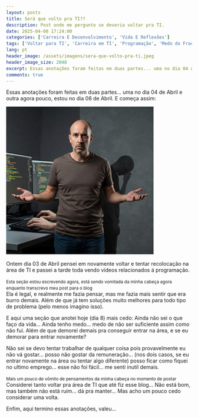 ```yaml
---
layout: posts
title: Será que volto pra TI??
description: Post onde me pergunto se deveria voltar pra TI.
date: 2025-04-08 17:24:00
categories: ['Carreira E Desenvolvimento', 'Vida E Reflexões']
tags: ['Voltar para TI', 'Carreira em TI', 'Programação', 'Medo do Fracasso', 'Insegurança', 'Desânimo', 'Emprego', 'Remuneração', 'Sentimento de Inutilidade', 'Blog', 'carreira', 'TI', 'reflexoes']
lang: pt
header_image: /assets/imagens/sera-que-volto-pra-ti.jpeg
header_image_size: 2048
excerpt: Essas anotações foram feitas em duas partes... uma no dia 04 de Abril e outra agora pouco, estou...
comments: true
---
```


Essas anotações foram feitas em duas partes... uma no dia 04 de Abril e outra agora pouco, estou no dia 08 de Abril. E começa assim:

<img loading='lazy' alt="Indeciso se volto pra TI" src="/assets/imagens/sera-que-volto-pra-ti.jpeg" width="400" height="400">

Ontem dia 03 de Abril pensei em novamente voltar e tentar recolocação na área de TI e passei a tarde toda vendo vídeos relacionados á programação.

<small>Esta seção estou escrevendo agora, está sendo vomitada da minha cabeça agora enquanto transcrevo meu post para o blog</small><br>
Ela é legal, e realmente me fazia pensar, mas me fazia mais sentir que era burro demais. Além de que já tem soluções muito melhores para todo tipo de problema (pelo menos imagino isso).

E aqui uma seção que anotei hoje (dia 8) mais cedo:
Ainda não sei o que faço da vida... Ainda tenho medo... medo de não ser suficiente assim como não fui. Além de que demorei demais pra conseguir entrar na área, e se eu demorar para entrar novamente?

Não sei se devo tentar trabalhar de qualquer coisa pois provavelmente eu não vá gostar... posso não gostar da remuneração... (nos dois casos, se eu entrar novamente na área ou tentar algo diferente) posso ficar como fiquei no ultimo emprego... esse não foi fácil... me senti inutil demais.

<small>Mais um pouco de vômito de pensamentos da minha cabeça no momento de postar</small><br>
Considerei tanto voltar pra área de TI que até fiz esse blog... Não está bom, mas também não está ruim... dá pra manter... Mas acho um pouco cedo considerar uma volta.

Enfim, aqui termino essas anotações, valeu...